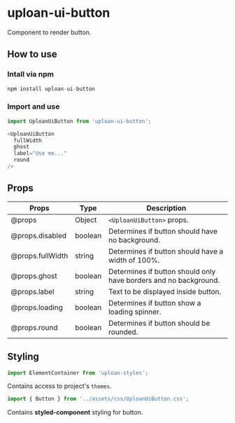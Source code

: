 # uploan-ui-button
Component to render button.

## How to use
### Intall via npm
```js
npm install uploan-ui-button
```

### Import and use
```js
import UploanUiButton from 'uploan-ui-button';

<UploanUiButton
  fullWidth
  ghost
  label="Use me..."
  round
/>
```

## Props
| Props            | Type    | Description                                                      |
| ---------------- | ------- | ----------------------------------------------------------------
| @props           | Object  | `<UploanUiButton>` props.                                        |
| @props.disabled  | boolean | Determines if button should have no background.                  |
| @props.fullWidth | string  | Determines if button should have a width of 100%.                |
| @props.ghost     | boolean | Determines if button should only have borders and no background. |
| @props.label     | string  | Text to be displayed inside button.                              |
| @props.loading   | boolean | Determines if button show a loading spinner.                     |
| @props.round     | boolean | Determines if button should be rounded.                          |

## Styling
```js
import ElementContainer from 'uploan-styles';
```
Contains access to project's `themes`.

```js
import { Button } from '../assets/css/UploanUiButton.css';
``` 
Contains **styled-component** styling for button.